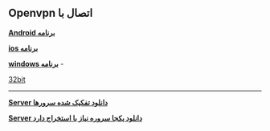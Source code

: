 **Openvpn اتصال با**
---
[**Android برنامه**](https://my.uupload.ir/dl/wZ2Xpbrz)

[**ios برنامه**](https://apps.apple.com/ru/app/openvpn-connect-openvpn-app/id590379981)

[**windows برنامه**](https://my.uupload.ir/dl/5L57ObzJ) - 

[32bit](https://my.uupload.ir/dl/NdXObBBA)

---
[**Server دانلود تفکیک شده سرورها**](https://my.uupload.ir/d/xxjGR)

[**Server  دانلود یکجا سروره نیاز با استخراج دارد**](https://my.uupload.ir/dl/2K5BKg9x)


